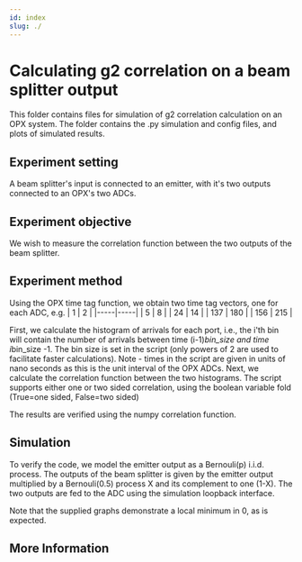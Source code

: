 ```yaml
---
id: index
slug: ./
---
```


# Calculating g2 correlation on a beam splitter output

This folder contains files for simulation of g2 correlation calculation on an OPX system.
The folder contains the .py simulation and config files, and plots of simulated results.

## Experiment setting
A beam splitter's input is connected to an emitter, with it's two outputs connected to an OPX's two ADCs.

## Experiment objective
We wish to measure the correlation function between the two outputs of the beam splitter.

## Experiment method
Using the OPX time tag function, we obtain two time tag vectors, one for each ADC, e.g.
| 1   | 2   |
|-----|-----|
| 5   | 8   |
| 24  | 14  |
| 137 | 180 |
| 156 | 215 |

First, we calculate the histogram of arrivals for each port, i.e., 
the i'th bin will contain the number of arrivals between time (i-1)*bin_size and time i*bin_size -1.
The bin size is set in the script (only powers of 2 are used to facilitate faster calculations).
Note - times in the script are given in units of nano seconds as this is the unit interval of the OPX ADCs.
Next, we calculate the correlation function between the two histograms.
The script supports either one or two sided correlation, using the boolean variable fold (True=one sided, False=two sided)

The results are verified using the numpy correlation function.

## Simulation
To verify the code, we model the emitter output as a Bernouli(p) i.i.d. process. 
The outputs of the beam splitter is given by the emitter output multiplied by a 
Bernouli(0.5) process X and its complement to one (1-X).
The two outputs are fed to the ADC using the simulation loopback interface.

Note that the supplied graphs demonstrate a local minimum in 0, as is expected.


## More Information
